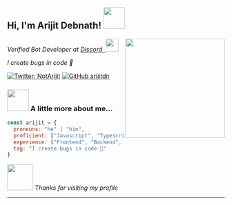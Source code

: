 <h2> Hi, I'm Arijit Debnath! <img src="https://media.giphy.com/media/mGcNjsfWAjY5AEZNw6/giphy.gif" width="50"></h2>
<img align='right' src="https://i.ibb.co/18kWR0R/static-4.png" width="230">
<p><em>Verified Bot Developer at <a href="https://discord.com">Discord&nbsp;&nbsp;</a><img src="https://media.giphy.com/media/fYSnHlufseco8Fh93Z/giphy.gif" width="30"></em></p>
<p><em>I create bugs in code 🐞</em></p>


[![Twitter: NotArijit](https://img.shields.io/twitter/follow/NotArijit?style=social)](https://twitter.com/NotArijit)
[![GitHub arijitdn](https://img.shields.io/github/followers/arijitdn?label=follow&style=social)](https://github.com/arijitdn)


### <img src="https://media.giphy.com/media/VgCDAzcKvsR6OM0uWg/giphy.gif" width="50"> A little more about me...  

```javascript
const arijit = {
  pronouns: "he" | "him",
  proficient: ["Javascript", "Typescript", "NodeJS", "Express"],
  experience: ["Frontend", "Backend", "Database", "API Development". "Bot Development"],
  tag: "I create bugs in code 🐞"
}
```

<img src="https://media.giphy.com/media/LnQjpWaON8nhr21vNW/giphy.gif" width="60"> <em>Thanks for visiting my profile</em>

---
